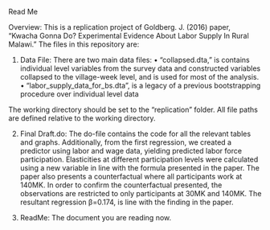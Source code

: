 Read Me

Overview:
This is a replication project of Goldberg. J. (2016) paper, “Kwacha Gonna Do? Experimental Evidence About Labor Supply In Rural Malawi.”
The files in this repository are:

1.	Data File:
There are two main data files: 
•	“collapsed.dta,” is contains individual level variables from the survey data and constructed variables collapsed to the village-week level, and is used for most of the analysis.  
•	“labor_supply_data_for_bs.dta”, is a legacy of a previous bootstrapping procedure over individual level data

The working directory should be set to the “replication” folder. All file paths are defined relative to the working directory. 

2.	Final Draft.do:
The do-file contains the code for all the relevant tables and graphs.  Additionally, from the first regression, we created a predictor using labor and wage data, yielding predicted labor force participation.  Elasticities at different participation levels were calculated using a new variable in line with the formula presented in the paper.
The paper also presents a counterfactual where all participants work at 140MK.  In order to confirm the counterfactual presented, the observations are restricted to only participants at 30MK and 140MK.  The resultant regression β=0.174, is line with the finding in the paper.

3.	ReadMe:
The document you are reading now.
